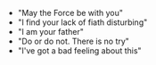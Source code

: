 * "May the Force be with you"
* "I find your lack of fiath disturbing"
* "I am your father"
* "Do or do not. There is no try"
* "I've got a bad feeling about this"
